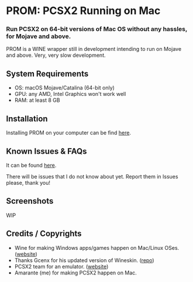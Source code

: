 # PROM: PCSX2 Running on Mac
### Run PCSX2 on 64-bit versions of Mac OS without any hassles, for Mojave and above.

PROM is a WINE wrapper still in development intending to run on Mojave and above. Very, very slow development.

## System Requirements

- OS: macOS Mojave/Catalina (64-bit only)
- GPU: any AMD, Intel Graphics won't work well
- RAM: at least 8 GB

## Installation
Installing PROM on your computer can be find [here](https://github.com/firelad97/PROM-PCSX2-Running-on-Mac/wiki/Installing-&-Updating).

## Known Issues & FAQs

It can be found [here](https://github.com/firelad97/PROM-PCSX2-Running-on-Mac/wiki/Known-Issues-&-FAQs).

There will be issues that I do not know about yet. Report them in Issues please, thank you!

## Screenshots
WIP

## Credits / Copyrights
- Wine for making Windows apps/games happen on Mac/Linux OSes. ([website](https://www.winehq.org/))
- Thanks Gcenx for his updated version of Wineskin. ([repo](https://github.com/Gcenx/WineskinServer))
- PCSX2 team for an emulator. ([website](https://pcsx2.net/))
- Amarante (me) for making PCSX2 happen on Mac.
